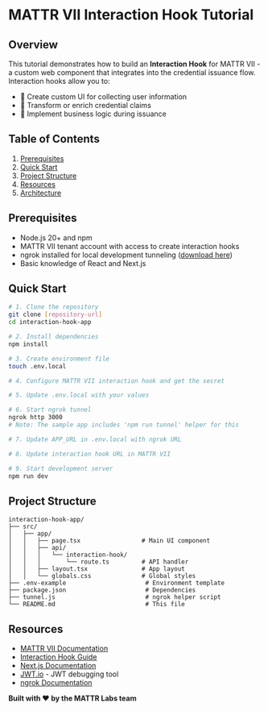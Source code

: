 # MATTR VII Interaction Hook Tutorial

## Overview

This tutorial demonstrates how to build an **Interaction Hook** for MATTR VII - a custom web component that integrates into the credential issuance flow. Interaction hooks allow you to:

- 🎨 Create custom UI for collecting user information
- 🔄 Transform or enrich credential claims
- 🎯 Implement business logic during issuance

## Table of Contents

1. [Prerequisites](#prerequisites)
2. [Quick Start](#quick-start)
3. [Project Structure](#project-structure)
4. [Resources](#resources)
6. [Architecture](#architecture)

## Prerequisites

- Node.js 20+ and npm
- MATTR VII tenant account with access to create interaction hooks
- ngrok installed for local development tunneling ([download here](https://ngrok.com/download))
- Basic knowledge of React and Next.js

## Quick Start

```bash
# 1. Clone the repository
git clone [repository-url]
cd interaction-hook-app

# 2. Install dependencies
npm install

# 3. Create environment file
touch .env.local

# 4. Configure MATTR VII interaction hook and get the secret

# 5. Update .env.local with your values

# 6. Start ngrok tunnel
ngrok http 3000
# Note: The sample app includes 'npm run tunnel' helper for this

# 7. Update APP_URL in .env.local with ngrok URL

# 8. Update interaction hook URL in MATTR VII

# 9. Start development server
npm run dev
```

## Project Structure

```
interaction-hook-app/
├── src/
│   ├── app/
│   │   ├── page.tsx                 # Main UI component
│   │   ├── api/
│   │   │   └── interaction-hook/
│   │   │       └── route.ts         # API handler
│   │   ├── layout.tsx               # App layout
│   │   └── globals.css              # Global styles
├── .env-example                      # Environment template
├── package.json                      # Dependencies
├── tunnel.js                         # ngrok helper script
└── README.md                         # This file
```

## Resources

- [MATTR VII Documentation](https://learn.mattr.global)
- [Interaction Hook Guide](https://learn.mattr.global/guides/oid4vci/interaction-hook-tutorial)
- [Next.js Documentation](https://nextjs.org/docs)
- [JWT.io](https://jwt.io) - JWT debugging tool
- [ngrok Documentation](https://ngrok.com/docs)

**Built with ❤️ by the MATTR Labs team**
